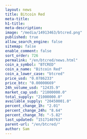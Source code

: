 ```yaml
---
layout: news
title: Bitcoin Red
meta-title: 
h1-title: 
meta-description: 
image: "/media/14913463/btcred.png"
published: true
allow_search_engine: false
sitemap: false
enable_comment: false
sort_order: 726
permalink: "/en/btcred/news.html"
coin_a_symbol: "BTCRED"
coin_a_name: "Bitcoin Red"
coin_a_lower_case: "btcred"
price_usd: "0.0786233"
price_btc: "0.00000669"
24h_volume_usd: "12435.9"
market_cap_usd: "21000000.0"
total_supply: "21000000.0"
available_supply: "20450001.0"
percent_change_1h: "2.01"
percent_change_24h: "8.64"
percent_change_7d: "-5.82"
last_updated: "1517140763"
parent-url: "/en/btcred/"
author: Sam
---
```



